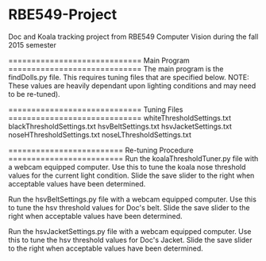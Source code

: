 # RBE549-Project
Doc and Koala tracking project from RBE549 Computer Vision during the fall 2015 semester

============================= Main Program =============================
The main program is the findDolls.py file. This requires tuning files that are specified below. NOTE: These values are heavily dependant upon lighting conditions and may need to be re-tuned).

============================= Tuning Files =============================
  whiteThresholdSettings.txt
  blackThresholdSettings.txt
  hsvBeltSettings.txt
  hsvJacketSettings.txt
  noseHThresholdSettings.txt
  noseLThresholdSettings.txt

========================= Re-tuning Procedure =========================
  Run the koalaThresholdTuner.py file with a webcam equipped computer. Use this to tune the koala nose threshold values for the current light condition. Slide the save slider to the right when acceptable values have been determined.

  Run the hsvBeltSettings.py file with a webcam equipped computer. Use this to tune the hsv threshold values for Doc's belt. Slide the save slider to the right when acceptable values have been determined.

  Run the hsvJacketSettings.py file with a webcam equipped computer. Use this to tune the hsv threshold values for Doc's Jacket. Slide the save slider to the right when acceptable values have been determined.
